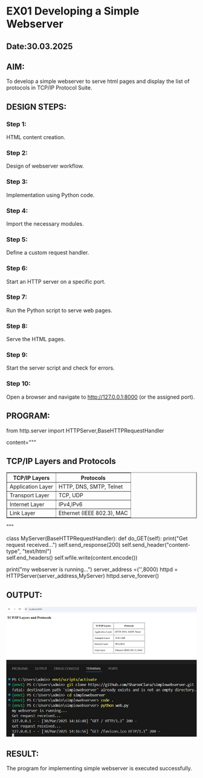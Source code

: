 # EX01 Developing a Simple Webserver
## Date:30.03.2025

## AIM:
To develop a simple webserver to serve html pages and display the list of protocols in TCP/IP Protocol Suite.

## DESIGN STEPS:
### Step 1: 
HTML content creation.

### Step 2:
Design of webserver workflow.

### Step 3:
Implementation using Python code.

### Step 4:
Import the necessary modules.

### Step 5:
Define a custom request handler.

### Step 6:
Start an HTTP server on a specific port.

### Step 7:
Run the Python script to serve web pages.

### Step 8:
Serve the HTML pages.

### Step 9:
Start the server script and check for errors.

### Step 10:
Open a browser and navigate to http://127.0.0.1:8000 (or the assigned port).

## PROGRAM:
from http.server import HTTPServer,BaseHTTPRequestHandler

content="""

<!DOCTYPE html>
<html>
<head>
    <title >TCP/IP Layers and Protocols</title>
    
        
</head>
<body>
    <h2>TCP/IP Layers and Protocols</h2>
    <table border="1" cellpadding="10" align ="center">
        <tr>
            <th>TCP/IP Layers</th>
            <th>Protocols </th>
        </tr>
        <tr>
            <td>Application Layer</td>
            <td>HTTP, DNS, SMTP, Telnet</td>
        </tr>
        <tr>
            <td>Transport Layer</td>
            <td>TCP, UDP</td>
        </tr>
        <tr>
            <td>Internet Layer</td>
            <td>IPv4,IPv6</td>
        </tr>
        <tr>
            <td>Link Layer</td>
            <td>Ethernet (IEEE 802.3), MAC</td>
        </tr>
    </table>
</body>
</html>
"""

class MyServer(BaseHTTPRequestHandler):
    def do_GET(self):
        print("Get request received...")
        self.send_response(200) 
        self.send_header("content-type", "text/html")       
        self.end_headers()
        self.wfile.write(content.encode())

print("my webserver is running...") 
server_address =('',8000)
httpd = HTTPServer(server_address,MyServer)
httpd.serve_forever()

## OUTPUT:
![alt text](<WhatsApp Image 2025-03-30 at 14.19.15_c26b9666.jpg>)
![alt text](<WhatsApp Image 2025-03-30 at 14.18.50_c9a7220c.jpg>)


## RESULT:
The program for implementing simple webserver is executed successfully.

